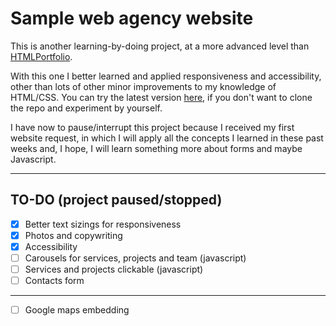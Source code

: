 # Sample web agency website
This is another learning-by-doing project, at a more advanced level than [HTMLPortfolio](https://github.com/ennioitaliano/HTMLPortfolio).

With this one I better learned and applied responsiveness and accessibility, other than lots of other minor improvements to my knowledge of HTML/CSS.
You can try the latest version [here](https://ennioitaliano.github.io/eTuca-remastered), if you don't want to clone the repo and experiment by yourself.

I have now to pause/interrupt this project because I received my first website request, in which I will apply all the concepts I learned in these past weeks and, I hope, I will learn something more about forms and maybe Javascript.
***
## TO-DO (project paused/stopped)
- [x] Better text sizings for responsiveness
- [x] Photos and copywriting
- [x] Accessibility
- [ ] Carousels for services, projects and team (javascript)
- [ ] Services and projects clickable (javascript)
- [ ] Contacts form
***
- [ ] Google maps embedding
